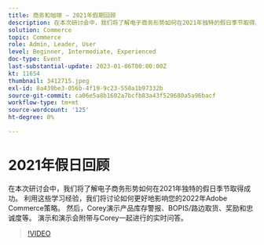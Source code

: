 ```yaml
---
title: 商务和咖啡 — 2021年假期回顾
description: 在本次研讨会中，我们将了解电子商务形势如何在2021年独特的假日季节取得成功。 利用这些学习经验，我们将讨论如何更好地影响您的2022年Adobe Commerce策略。 然后，Corey演示产品库存警报、BOPIS/路边取货、奖励和忠诚度等。 演示和演示会附带与Corey一起进行的实时问答。
solution: Commerce
topic: Commerce
role: Admin, Leader, User
level: Beginner, Intermediate, Experienced
doc-type: Event
last-substantial-update: 2023-01-06T00:00:00Z
kt: 11654
thumbnail: 3412715.jpeg
exl-id: 8a439be3-056b-4f19-9c23-550a1b97332b
source-git-commit: ca06e5a8b1602a7bcfb83a43f529680a5a96bacf
workflow-type: tm+mt
source-wordcount: '125'
ht-degree: 0%

---
```


# 2021年假日回顾

在本次研讨会中，我们将了解电子商务形势如何在2021年独特的假日季节取得成功。 利用这些学习经验，我们将讨论如何更好地影响您的2022年Adobe Commerce策略。 然后，Corey演示产品库存警报、BOPIS/路边取货、奖励和忠诚度等。 演示和演示会附带与Corey一起进行的实时问答。

>[!VIDEO](https://video.tv.adobe.com/v/3412715/?quality=12&learn=on)
